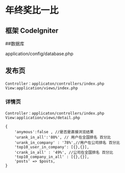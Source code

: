 # 年终奖比一比

## 框架 CodeIgniter 

##数据库

application/config/database.php

## 发布页
```
Controller：applicaton/controllers/index.php
View:application/views/index.php
```


### 详情页
```
Controller：applicaton/controllers/index.php
View:application/views/detail.php
```

```
{
	'anymous':false , //是否是直接浏览结果
	'urank_in_all':'80%', // 用户在全国排名 百分比
    'urank_in_company' : '78%',//用户在公司排名 百分比
    'top10_user_in_company': [{},{}],
    'crank_in_all' : '49%', //公司在全国排名 百分比
    'top10_company_in_all' : [{},{}],
    'posts' => $posts,
}
```

